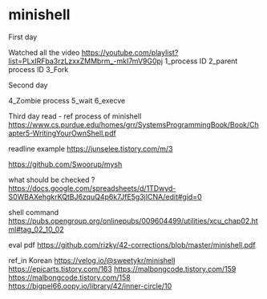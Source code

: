 # minishell

First day 

Watched all the video
https://youtube.com/playlist?list=PLxIRFba3rzLzxxZMMbrm_-mkI7mV9G0pj
1_process ID
2_parent process ID
3_Fork


Second day

4_Zombie process
5_wait
6_execve

Third day
read - ref process of minishell
https://www.cs.purdue.edu/homes/grr/SystemsProgrammingBook/Book/Chapter5-WritingYourOwnShell.pdf

readline example
https://junselee.tistory.com/m/3





https://github.com/Swoorup/mysh






what should be checked ?
https://docs.google.com/spreadsheets/d/1TDwyd-S0WBAXehgkrKQtBJ6zquQ4p6k7JfE5g3jICNA/edit#gid=0

shell command
https://pubs.opengroup.org/onlinepubs/009604499/utilities/xcu_chap02.html#tag_02_10_02




eval pdf
https://github.com/rizky/42-corrections/blob/master/minishell.pdf





ref_in Korean
https://velog.io/@sweetykr/minishell
https://epicarts.tistory.com/163
https://malbongcode.tistory.com/159
https://malbongcode.tistory.com/158
https://bigpel66.oopy.io/library/42/inner-circle/10

